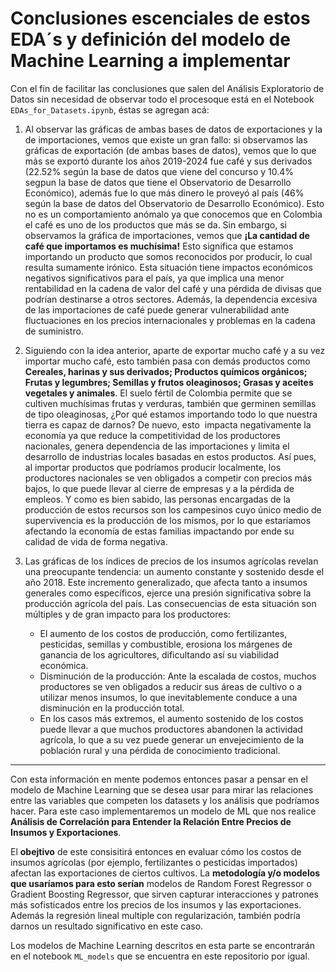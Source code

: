 # **Conclusiones escenciales de estos EDA´s y definición del modelo de Machine Learning a implementar**

Con el fin de facilitar las conclusiones que salen del Análisis Exploratorio de Datos sin necesidad de observar todo el procesoque está en el Notebook `EDAs_for_Datasets.ipynb`, éstas se agregan acá:

1. Al observar las gráficas de ambas bases de datos de exportaciones y la de importaciones, vemos que existe un gran fallo: si observamos las gráficas de exportación (de ambas bases de datos), vemos que lo que más se exportó durante los años 2019-2024 fue café y sus derivados ($22.52 \%$ según la base de datos que viene del concurso y $10.4 \%$ segpun la base de datos que tiene el Observatorio de Desarrollo Económico), además fue lo que más dinero le proveyó al país ($46 \%$ según la base de datos del Observatorio de Desarrollo Económico). Esto no es un comportamiento anómalo ya que conocemos que en Colombia el café es uno de los productos que más se da. Sin embargo, si observamos la gráfica de importaciones, vemos que **¡La cantidad de café que importamos es muchísima!** Esto significa que estamos importando un producto que somos reconocidos por producir, lo cual resulta sumamente irónico. Esta situación tiene impactos económicos negativos significativos para el país, ya que implica una menor rentabilidad en la cadena de valor del café y una pérdida de divisas que podrían destinarse a otros sectores. Además, la dependencia excesiva de las importaciones de café puede generar vulnerabilidad ante fluctuaciones en los precios internacionales y problemas en la cadena de suministro.
   
2. Siguiendo con la idea anterior, aparte de exportar mucho café y a su vez importar mucho café, esto también pasa con demás productos como **Cereales, harinas y sus derivados; Productos químicos orgánicos; Frutas y legumbres; Semillas y frutos oleaginosos; Grasas y aceites vegetales y animales**. El suelo fértil de Colombia permite que se cultiven muchísimas frutas y verduras, también que germinen semillas de tipo oleaginosas, ¿Por qué estamos importando todo lo que nuestra tierra es capaz de darnos? De nuevo, esto  impacta negativamente la economía ya que reduce la competitividad de los productores nacionales, genera dependencia de las importaciones y limita el desarrollo de industrias locales basadas en estos productos. Así pues, al importar productos que podríamos producir localmente, los productores nacionales se ven obligados a competir con precios más bajos, lo que puede llevar al cierre de empresas y a la pérdida de empleos. Y como es bien sabido, las personas encargadas de la producción de estos recursos son los campesinos cuyo único medio de supervivencia es la producción de los mismos, por lo que estaríamos afectando la economía de estas familias impactando por ende su calidad de vida de forma negativa.
   
3. Las gráficas de los índices de precios de los insumos agrícolas revelan una preocupante tendencia: un aumento constante y sostenido desde el año 2018. Este incremento generalizado, que afecta tanto a insumos generales como específicos, ejerce una presión significativa sobre la producción agrícola del país. Las consecuencias de esta situación son múltiples y de gran impacto para los productores:
    * El aumento de los costos de producción, como fertilizantes, pesticidas, semillas y combustible, erosiona los márgenes de ganancia de los agricultores, dificultando así su viabilidad económica.
    * Disminución de la producción: Ante la escalada de costos, muchos productores se ven obligados a reducir sus áreas de cultivo o a utilizar menos insumos, lo que inevitablemente conduce a una disminución en la producción total.
    * En los casos más extremos, el aumento sostenido de los costos puede llevar a que muchos productores abandonen la actividad agrícola, lo que a su vez puede generar un envejecimiento de la población rural y una pérdida de conocimiento tradicional.
  

---

Con esta información en mente podemos entonces pasar a pensar en el modelo de Machine Learning que se desea usar para mirar las relaciones entre las variables que competen los datasets y los análisis que podríamos hacer. Para este caso implementaremos un modelo de ML que nos realice **Análisis de Correlación para Entender la Relación Entre Precios de Insumos y Exportaciones**.

El **obejtivo** de este consisitirá entonces en evaluar cómo los costos de insumos agrícolas (por ejemplo, fertilizantes o pesticidas importados) afectan las exportaciones de ciertos cultivos. La **metodología y/o modelos que usaríamos para esto serían** modelos de Random Forest Regressor o Gradient Boosting Regressor, que sirven capturar interacciones y patrones más sofisticados entre los precios de los insumos y las exportaciones. Además la regresión lineal multiple con regularización, también podría darnos un resultado significativo en este caso.

Los modelos de Machine Learning descritos en esta parte se encontrarán en el notebook `ML_models` que se encuentra en este repositorio por igual.
